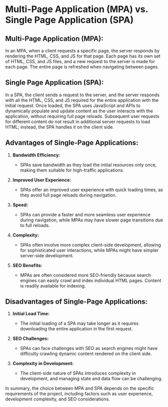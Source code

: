 # Multi-Page Application (MPA) vs. Single Page Application (SPA)

## Multi-Page Application (MPA):

In an MPA, when a client requests a specific page, the server responds by rendering the HTML, CSS, and JS for that page. Each page has its own set of HTML, CSS, and JS files, and a new request to the server is made for each page. The entire page is refreshed when navigating between pages.

## Single Page Application (SPA):

In a SPA, the client sends a request to the server, and the server responds with all the HTML, CSS, and JS required for the entire application with the initial request. Once loaded, the SPA uses JavaScript and APIs to dynamically populate and update content as the user interacts with the application, without requiring full page reloads. Subsequent user requests for different content do not result in additional server requests to load HTML; instead, the SPA handles it on the client side.

## Advantages of Single-Page Applications:

1. **Bandwidth Efficiency:**
   - SPAs save bandwidth as they load the initial resources only once, making them suitable for high-traffic applications.

2. **Improved User Experience:**
   - SPAs offer an improved user experience with quick loading times, as they avoid full page reloads during navigation.

3. **Speed:**
   - SPAs can provide a faster and more seamless user experience during navigation, while MPAs may have slower page transitions due to full reloads.

4. **Complexity:**
   - SPAs often involve more complex client-side development, allowing for sophisticated user interactions, while MPAs might have simpler server-side development.

5. **SEO Benefits:**
   - MPAs are often considered more SEO-friendly because search engines can easily crawl and index individual HTML pages. Content is readily available for indexing.

## Disadvantages of Single-Page Applications:

1. **Initial Load Time:**
   - The initial loading of a SPA may take longer as it requires downloading the entire application in the first request.

2. **SEO Challenges:**
   - SPAs can face challenges with SEO as search engines might have difficulty crawling dynamic content rendered on the client side.

3. **Complexity in Development:**
   - The client-side nature of SPAs introduces complexity in development, and managing state and data flow can be challenging.

In summary, the choice between MPA and SPA depends on the specific requirements of the project, including factors such as user experience, development complexity, and SEO considerations.
